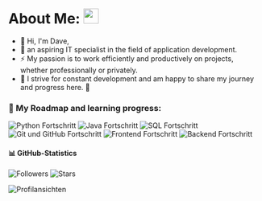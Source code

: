 # About Me: <img src="https://media.giphy.com/media/WUlplcMpOCEmTGBtBW/giphy.gif" width="30">
- 👋 Hi, I'm Dave, 
- :telescope: an aspiring IT specialist in the field of application development. 
- :zap: My passion is to work efficiently and productively on projects, whether professionally or privately.
- 🚀 I strive for constant development and am happy to share my journey and progress here. :seedling:

### 🚀 My Roadmap and learning progress:
![Python Fortschritt](https://img.shields.io/badge/Python-24%25-yellow)
![Java Fortschritt](https://img.shields.io/badge/Java-17%25-orange)
![SQL Fortschritt](https://img.shields.io/badge/SQL-27%25-yellow)
![Git und GitHub Fortschritt](https://img.shields.io/badge/Git%20und%20GitHub-20%25-yellow)
![Frontend Fortschritt](https://img.shields.io/badge/Frontend-10%25-orange)
![Backend Fortschritt](https://img.shields.io/badge/Backend-8%25-red)

#### 📊 GitHub-Statistics

![Followers](https://img.shields.io/github/followers/Davinitiv?label=Follow&style=social)
![Stars](https://img.shields.io/github/stars/Davinitiv?style=social)

![Profilansichten](https://komarev.com/ghpvc/?username=Davinitiv&color=blue)


<!--
**Davinitiv/Davinitiv** is a ✨ _special_ ✨ repository because its `README.md` (this file) appears on your GitHub profile.

Here are some ideas to get you started:

- 🔭 I’m currently working on ...
- 🌱 I’m currently learning ...
- 👯 I’m looking to collaborate on ...
- 🤔 I’m looking for help with ...
- 💬 Ask me about ...
- 📫 How to reach me: ...
- 😄 Pronouns: ...
- ⚡ Fun fact: ...

## 🚀 Roadmap
- 📚 **Currently Learning**: Python, JavaScript, SQL
- 👨‍💻 **Working on**: Automating workflows with GitHub Actions

![Project GIF](https://media.giphy.com/media/YOUR_GIF_URL/giphy.gif)

<img src="https://raw.githubusercontent.com/username/username/main/wave.svg" alt="Waving hand" width="30" height="30"> Hi there! I'm Dave 👋

![Quote](https://quotes-github-readme.vercel.app/api?type=horizontal&theme=dark)

![Top-Languages](https://github-readme-stats.vercel.app/api/top-langs/?username=Davinitiv&layout=compact)

![Trophäen](https://github-profile-trophy.vercel.app/?username=Davinitiv)

![Java](https://img.shields.io/badge/Java-ED8B00?style=for-the-badge&logo=java&logoColor=white)

### :hammer_and_wrench: Sprachen und Tools :
<img src="https://img.shields.io/badge/Java-ED8B00?style=for-the-badge&logo=java&logoColor=white">
-->

